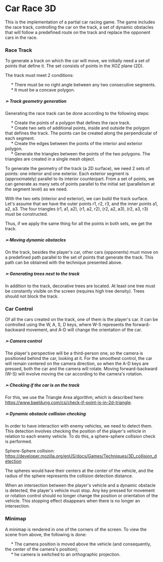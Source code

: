 # Car Race 3D

This is the implementation of a partial car racing game. The game includes the race track, controlling the car on the track, a set of dynamic obstacles that will follow a predefined route on the track and replace the opponent cars in the race.

### Race Track

To generate a track on which the car will move, we initially need a set of points that define it. The set consists of points in the XOZ plane (2D).

The track must meet 2 conditions:

&nbsp;&nbsp;&nbsp;&nbsp;&nbsp;* There must be no right angle between any two consecutive segments. <br>
&nbsp;&nbsp;&nbsp;&nbsp;&nbsp;* It must be a concave polygon.


##### ➢ Track geometry generation

Generating the race track can be done according to the following steps:

&nbsp;&nbsp;&nbsp;&nbsp;&nbsp;* Create the points of a polygon that defines the race track. <br>
&nbsp;&nbsp;&nbsp;&nbsp;&nbsp;* Create two sets of additional points, inside and outside the polygon that defines the track. The points can be created along the perpendicular of each segment. <br>
&nbsp;&nbsp;&nbsp;&nbsp;&nbsp;* Create the edges between the points of the interior and exterior polygon. <br>
&nbsp;&nbsp;&nbsp;&nbsp;&nbsp;* Generate the triangles between the points of the two polygons. The triangles are created in a single mesh object. <br>

To generate the geometry of the track (a 2D surface), we need 2 sets of points: one interior and one exterior. Each exterior segment is (approximately) parallel to its interior counterpart. From a set of points, we can generate as many sets of points parallel to the initial set (parallelism at the segment level) as we need.

With the two sets (interior and exterior), we can build the track surface. Let's assume that we have the outer points r1, r2, r3, and the inner points a1, a2, a3. The four triangles (r1, a1, a2), (r1, a2, r2), (r2, a2, a3), (r2, a3, r3) must be constructed.

Thus, if we apply the same thing for all the points in both sets, we get the track.


##### ➢ Moving dynamic obstacles

On the track, besides the player's car, other cars (opponents) must move on a predefined path parallel to the set of points that generate the track. This path can be obtained with the technique presented above.


##### ➢ Generating trees next to the track

In addition to the track, decorative trees are located. At least one tree must be constantly visible on the screen (requires high tree density). Trees should not block the track.


### Car Control

Of all the cars created on the track, one of them is the player's car. It can be controlled using the W, A, S, D keys, where W-S represents the forward-backward movement, and A-D will change the orientation of the car.


##### ➢ Camera control

The player's perspective will be a third-person one, so the camera is positioned behind the car, looking at it. For the smoothest control, the car will remain centered on the camera direction, so when the A-D keys are pressed, both the car and the camera will rotate. Moving forward-backward (W-S) will involve moving the car according to the camera's rotation.


##### ➢ Checking if the car is on the track

For this, we use the Triangle Area algorithm, which is described here: https://www.baeldung.com/cs/check-if-point-is-in-2d-triangle.


##### ➢ Dynamic obstacle collision checking

In order to have interaction with enemy vehicles, we need to detect them. This detection involves checking the position of the player's vehicle in relation to each enemy vehicle. To do this, a sphere-sphere collision check is performed. 

Sphere-Sphere collision: https://developer.mozilla.org/enUS/docs/Games/Techniques/3D_collision_detection

The spheres would have their centers at the center of the vehicle, and the radius of the sphere represents the collision detection distance.

When an intersection between the player's vehicle and a dynamic obstacle is detected, the player's vehicle must stop. Any key pressed for movement or rotation control should no longer change the position or orientation of the vehicle. This stopping effect disappears when there is no longer an intersection.


### Minimap

A minimap is rendered in one of the corners of the screen.
To view the scene from above, the following is done:

&nbsp;&nbsp;&nbsp;&nbsp;&nbsp;* The camera position is moved above the vehicle (and consequently, the center of the camera's position); <br>
&nbsp;&nbsp;&nbsp;&nbsp;&nbsp;* he camera is switched to an orthographic projection. <br>
